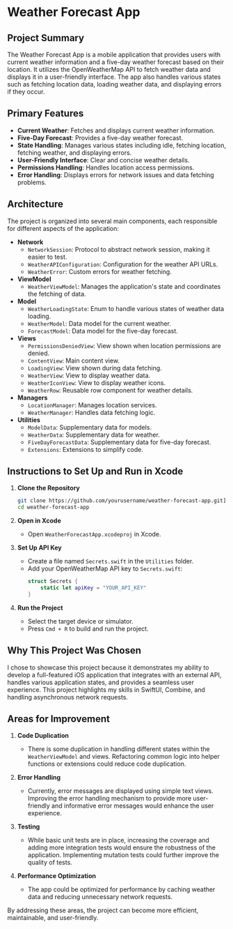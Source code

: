 # Weather Forecast App

## Project Summary
The Weather Forecast App is a mobile application that provides users with current weather information and a five-day weather forecast based on their location. It utilizes the OpenWeatherMap API to fetch weather data and displays it in a user-friendly interface. The app also handles various states such as fetching location data, loading weather data, and displaying errors if they occur.

## Primary Features
- **Current Weather**: Fetches and displays current weather information.
- **Five-Day Forecast**: Provides a five-day weather forecast.
- **State Handling**: Manages various states including idle, fetching location, fetching weather, and displaying errors.
- **User-Friendly Interface**: Clear and concise weather details.
- **Permissions Handling**: Handles location access permissions.
- **Error Handling**: Displays errors for network issues and data fetching problems.

## Architecture
The project is organized into several main components, each responsible for different aspects of the application:

- **Network**
  - `NetworkSession`: Protocol to abstract network session, making it easier to test.
  - `WeatherAPIConfiguration`: Configuration for the weather API URLs.
  - `WeatherError`: Custom errors for weather fetching.
- **ViewModel**
  - `WeatherViewModel`: Manages the application's state and coordinates the fetching of data.
- **Model**
  - `WeatherLoadingState`: Enum to handle various states of weather data loading.
  - `WeatherModel`: Data model for the current weather.
  - `ForecastModel`: Data model for the five-day forecast.
- **Views**
  - `PermissionsDeniedView`: View shown when location permissions are denied.
  - `ContentView`: Main content view.
  - `LoadingView`: View shown during data fetching.
  - `WeatherView`: View to display weather data.
  - `WeatherIconView`: View to display weather icons.
  - `WeatherRow`: Reusable row component for weather details.
- **Managers**
  - `LocationManager`: Manages location services.
  - `WeatherManager`: Handles data fetching logic.
- **Utilities**
  - `ModelData`: Supplementary data for models.
  - `WeatherData`: Supplementary data for weather.
  - `FiveDayForecastData`: Supplementary data for five-day forecast.
  - `Extensions`: Extensions to simplify code.

## Instructions to Set Up and Run in Xcode

1. **Clone the Repository**
    ```bash
    git clone https://github.com/yourusername/weather-forecast-app.git](https://github.com/AlexanderAdegbenro/WeatherForecast.git
    cd weather-forecast-app
    ```

2. **Open in Xcode**
   - Open `WeatherForecastApp.xcodeproj` in Xcode.

3. **Set Up API Key**
   - Create a file named `Secrets.swift` in the `Utilities` folder.
   - Add your OpenWeatherMap API key to `Secrets.swift`:
     ```swift
     struct Secrets {
         static let apiKey = "YOUR_API_KEY"
     }
     ```

4. **Run the Project**
   - Select the target device or simulator.
   - Press `Cmd + R` to build and run the project.

## Why This Project Was Chosen
I chose to showcase this project because it demonstrates my ability to develop a full-featured iOS application that integrates with an external API, handles various application states, and provides a seamless user experience. This project highlights my skills in SwiftUI, Combine, and handling asynchronous network requests.

## Areas for Improvement

1. **Code Duplication**
   - There is some duplication in handling different states within the `WeatherViewModel` and views. Refactoring common logic into helper functions or extensions could reduce code duplication.

2. **Error Handling**
   - Currently, error messages are displayed using simple text views. Improving the error handling mechanism to provide more user-friendly and informative error messages would enhance the user experience.

3. **Testing**
   - While basic unit tests are in place, increasing the coverage and adding more integration tests would ensure the robustness of the application. Implementing mutation tests could further improve the quality of tests.

4. **Performance Optimization**
   - The app could be optimized for performance by caching weather data and reducing unnecessary network requests.

By addressing these areas, the project can become more efficient, maintainable, and user-friendly.

